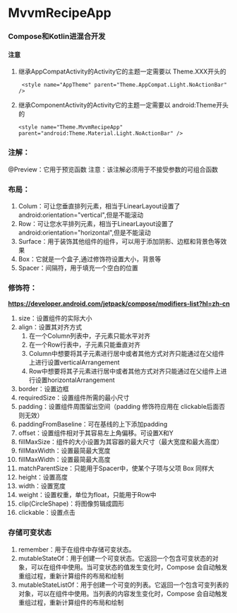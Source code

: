 # MvvmRecipeApp

### Compose和Kotlin进混合开发
#### 注意
1. 继承AppCompatActivity的Activity它的主题一定需要以  Theme.XXX开头的
    ```
     <style name="AppTheme" parent="Theme.AppCompat.Light.NoActionBar" />
    ```
2. 继承ComponentActivity的Activity它的主题一定需要以  android:Theme开头的
    ```
    <style name="Theme.MvvmRecipeApp" parent="android:Theme.Material.Light.NoActionBar" />
    ```
   
### 注解：
@Preview：它用于预览函数
注意：该注解必须用于不接受参数的可组合函数

### 布局：
1. Colum：可让您垂直排列元素，相当于LinearLayout设置了android:orientation="vertical",但是不能滚动
2. Row：可让您水平排列元素，相当于LinearLayout设置了android:orientation="horizontal",但是不能滚动
3. Surface：用于装饰其他组件的组件，可以用于添加阴影、边框和背景色等效果
4. Box：它就是一个盒子,通过修饰符设置大小，背景等
5. Spacer：间隔符，用于填充一个空白的位置


### 修饰符：
**https://developer.android.com/jetpack/compose/modifiers-list?hl=zh-cn</br>**
1. size：设置组件的实际大小
2. align：设置其对齐方式
   1. 在一个Column列表中，子元素只能水平对齐
   2. 在一个Row行表中，子元素只能垂直对齐
   3. Column中想要将其子元素进行居中或者其他方式对齐只能通过在父组件上进行设置verticalArrangement
   4. Row中想要将其子元素进行居中或者其他方式对齐只能通过在父组件上进行设置horizontalArrangement
3. border：设置边框
4. requiredSize：设置组件所需的最小尺寸
5. padding：设置组件周围留出空间（padding 修饰符应用在 clickable后面否则无效）
6. paddingFromBaseline：可在基线的上下添加padding
7. offset：设置组件相对于其容易左上角偏移。可设置X和Y
8. fillMaxSize：组件的大小设置为其容器的最大尺寸（最大宽度和最大高度）
9. fillMaxWidth：设置最简最大宽度
10. fillMaxWidth：设置最简最大高度
11. matchParentSize：只能用于Spacer中，使某个子项与父项 Box 同样大
12. height：设置高度
13. width：设置宽度
14. weight：设置权重，单位为float，只能用于Row中
15. clip(CircleShape)：将图像剪辑成圆形
16. clickable：设置点击


### 存储可变状态
1. remember：用于在组件中存储可变状态。
2. mutableStateOf：用于创建一个可变状态。它返回一个包含可变状态的对象，可以在组件中使用。当可变状态的值发生变化时，Compose 会自动触发重组过程，重新计算组件的布局和绘制
3. mutableStateListOf：用于创建一个可变的列表。它返回一个包含可变列表的对象，可以在组件中使用。当列表的内容发生变化时，Compose 会自动触发重组过程，重新计算组件的布局和绘制


